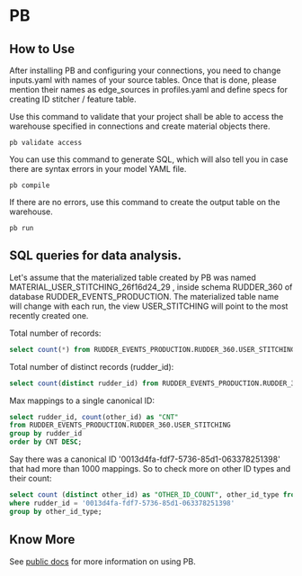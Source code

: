 # PB

## How to Use

After installing PB and configuring your connections, you need to change inputs.yaml with names of your source tables. Once that is done, please mention their names as edge_sources in profiles.yaml and define specs for creating ID stitcher / feature table. 

Use this command to validate that your project shall be able to access the warehouse specified in connections and create material objects there.

```shell script
pb validate access
```

You can use this command to generate SQL, which will also tell you in case there are syntax errors in your model YAML file.

```shell script
pb compile
```

If there are no errors, use this command to create the output table on the warehouse.

```shell script
pb run
```

## SQL queries for data analysis.

Let's assume that the materialized table created by PB was named MATERIAL_USER_STITCHING_26f16d24_29 , inside schema RUDDER_360 of database RUDDER_EVENTS_PRODUCTION. The materialized table name will change with each run, the view USER_STITCHING will point to the most recently created one.

Total number of records:
```sql
select count(*) from RUDDER_EVENTS_PRODUCTION.RUDDER_360.USER_STITCHING;
```

Total number of distinct records (rudder_id):
```sql
select count(distinct rudder_id) from RUDDER_EVENTS_PRODUCTION.RUDDER_360.USER_STITCHING;
```

Max mappings to a single canonical ID:
```sql
select rudder_id, count(other_id) as "CNT"
from RUDDER_EVENTS_PRODUCTION.RUDDER_360.USER_STITCHING
group by rudder_id
order by CNT DESC;
```

Say there was a canonical ID '0013d4fa-fdf7-5736-85d1-063378251398' that had more than 1000 mappings. So to check more on other ID types and their count:
```sql
select count (distinct other_id) as "OTHER_ID_COUNT", other_id_type from RUDDER_EVENTS_PRODUCTION.RUDDER_360.USER_STITCHING
where rudder_id = '0013d4fa-fdf7-5736-85d1-063378251398'
group by other_id_type;
```

## Know More
See <a href="https://www.rudderstack.com/docs/profiles/get-started/profile-builder/">public docs</a> for more information on using PB.
